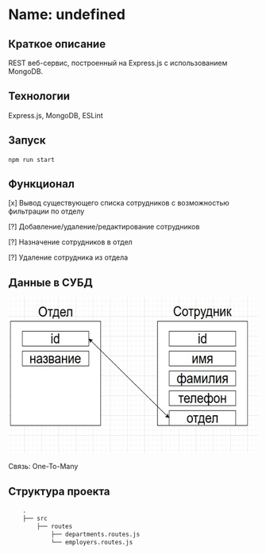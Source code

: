 # Name: undefined

## Краткое описание
REST веб-сервис, построенный на Express.js с использованием MongoDB.

## Технологии
Express.js, MongoDB, ESLint

## Запуск
```
npm run start
```

## Функционал
[x] Вывод существующего списка сотрудников с возможностью фильтрации по отделу

[?] Добавление/удаление/редактирование сотрудников

[?] Назначение сотрудников в отдел

[?] Удаление сотрудника из отдела

## Данные в СУБД
<img src=".github/data_modelling.png" height="315" width="583" alt="data modelling">

Связь: One-To-Many

## Структура проекта
```
    .
    ├── src
        ├── routes
            ├── departments.routes.js
            └── employers.routes.js
```
